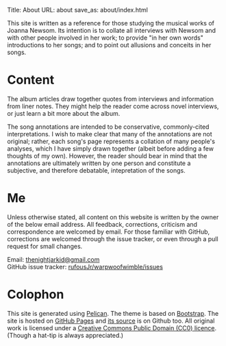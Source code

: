 Title: About
URL: about
save_as: about/index.html

This site is written as a reference for those studying the musical works of Joanna Newsom. Its intention is to collate all interviews with Newsom and with other people involved in her work; to provide "in her own words" introductions to her songs; and to point out allusions and conceits in her songs.

# Content #

The album articles draw together quotes from interviews and information from liner notes. They might help the reader come across novel interviews, or just learn a bit more about the album.

The song annotations are intended to be conservative, commonly-cited interpretations. I wish to make clear that many of the annotations are not original; rather, each song's page represents a collation of many people's analyses, which I have simply drawn together (albeit before adding a few thoughts of my own). However, the reader should bear in mind that the annotations are ultimately written by one person and constitute a subjective, and therefore debatable, intepretation of the songs.

# Me #

Unless otherwise stated, all content on this website is written by the owner of the below email address. All feedback, corrections, criticism and correspondence are welcomed by email. For those familiar with GitHub, corrections are welcomed through the issue tracker, or even through a pull request for small changes.

Email: <thenightjarkid@gmail.com>  
GitHub issue tracker: [rufousJr/warpwoofwimble/issues](https://github.com/rufousJr/warpwoofwimble/issues)

# Colophon #

This site is generated using [Pelican](http://docs.getpelican.com/). The theme is based on [Bootstrap](http://getbootstrap.com/). The site is hosted on [GitHub Pages](https://pages.github.com/) and [its source](https://github.com/rufousJr/warpwoofwimble) is on Github too. All original work is licensed under a [Creative Commons Public Domain (CC0) licence](https://creativecommons.org/publicdomain/zero/1.0/). (Though a hat-tip is always appreciated.)

